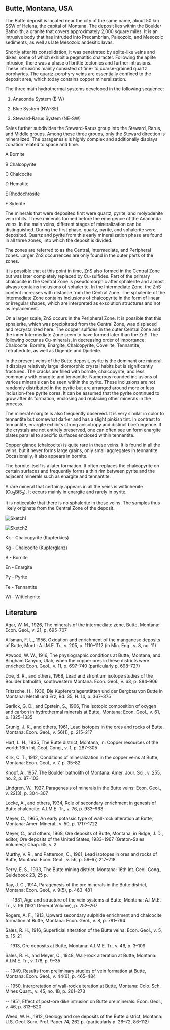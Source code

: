 ## Butte, Montana, USA

The Butte deposit is located near the city of the same name, about 50 km SSW of Helena, the capital of Montana. The deposit lies within the Boulder Batholith, a granite that covers approximately 2,000 square miles. It is an intrusive body that has intruded into Precambrian, Paleozoic, and Mesozoic sediments, as well as late Mesozoic andesitic lavas.

Shortly after its consolidation, it was penetrated by aplite-like veins and dikes, some of which exhibit a pegmatitic character. Following the aplite intrusion, there was a phase of brittle tectonics and further intrusions. These intrusions mainly consisted of fine- to coarse-grained quartz porphyries. The quartz-porphyry veins are essentially confined to the deposit area, which today contains copper mineralization.

The three main hydrothermal systems developed in the following sequence:

1. Anaconda System (E-W)

2. Blue System (NW-SE)

3. Steward-Rarus System (NE-SW)

Sales further subdivides the Steward-Rarus group into the Steward, Rarus, and Middle groups. Among these three groups, only the Steward direction is mineralized. The paragenesis is highly complex and additionally displays zonation related to space and time.

A Bornite

B Chalcopyrite

C Chalcocite

D Hematite

E Rhodochrosite

F Siderite

The minerals that were deposited first were quartz, pyrite, and molybdenite vein infills. These minerals formed before the emergence of the Anaconda veins. In the main veins, different stages of mineralization can be distinguished. During the first phase, quartz, pyrite, and sphalerite were deposited. Quartz and pyrite from this early mineralization phase are found in all three zones, into which the deposit is divided.

The zones are referred to as the Central, Intermediate, and Peripheral zones. Larger ZnS occurrences are only found in the outer parts of the zones.

It is possible that at this point in time, ZnS also formed in the Central Zone but was later completely replaced by Cu-sulfides. Part of the primary chalcocite in the Central Zone is pseudomorphic after sphalerite and almost always contains inclusions of sphalerite. In the Intermediate Zone, the ZnS content increases with distance from the Central Zone. The sphalerite of the Intermediate Zone contains inclusions of chalcopyrite in the form of linear or irregular shapes, which are interpreted as exsolution structures and not as replacement.

On a larger scale, ZnS occurs in the Peripheral Zone. It is possible that this sphalerite, which was precipitated from the Central Zone, was displaced and recrystallized here. The copper sulfides in the outer Central Zone and the inner Intermediate Zone seem to have formed later than the ZnS. The following occur as Cu-minerals, in decreasing order of importance: Chalcocite, Bornite, Enargite, Chalcopyrite, Covellite, Tennantite, Tetrahedrite, as well as Digenite and Djurleite.

In the present veins of the Butte deposit, pyrite is the dominant ore mineral. It displays relatively large idiomorphic crystal habits but is significantly fractured. The cracks are filled with bornite, chalcopyrite, and less commonly with enargite and tennantite. Numerous rounded inclusions of various minerals can be seen within the pyrite. These inclusions are not randomly distributed in the pyrite but are arranged around more or less inclusion-free pyrite cores. It can be assumed that the pyrite continued to grow after its formation, enclosing and replacing other minerals in the process.

The mineral enargite is also frequently observed. It is very similar in color to tennantite but somewhat darker and has a slight pinkish tint. In contrast to tennantite, enargite exhibits strong anisotropy and distinct birefringence. If the crystals are not entirely preserved, one can often see uniform enargite plates parallel to specific surfaces enclosed within tennantite.

Copper glance (chalcocite) is quite rare in these veins. It is found in all the veins, but it never forms large grains, only small aggregates in tennantite. Occasionally, it also appears in bornite.

The bornite itself is a later formation. It often replaces the chalcopyrite on certain surfaces and frequently forms a thin rim between pyrite and the adjacent minerals such as enargite and tennantite.

A rare mineral that certainly appears in all the veins is wittichenite (Cu<sub>3</sub>BiS<sub>3</sub>). It occurs mainly in enargite and rarely in pyrite.

It is noticeable that there is no sphalerite in these veins. The samples thus likely originate from the Central Zone of the deposit.

![Sketch1](https://github.com/DinaKlim/OD_RL_notes/blob/main/RL_notes/08_Butte/8%20Butte_1.jpg)

![Sketch2](https://github.com/DinaKlim/OD_RL_notes/blob/main/RL_notes/08_Butte/8%20Butte_2.jpg)

Kk - Chalcopyrite (Kupferkies)

Kg - Chalcocite (Kupferglanz)

B - Bornite

En - Enargite

Py - Pyrite

Te - Tennantite

Wi - Wittichenite

## Literature

Agar, W. M., 1926, The minerals of the intermediate zone, Butte, Montana: Econ. Geol., v. 21, p. 695–707

Allsman, F. L., 1956, Oxidation and enrichment of the manganese deposits of Butte, Mont.: A.I.M.E. Tr., v. 205, p. 1110–1112 (in Min. Eng., v. 8, no. 11)

Atwood, W. W., 1916, The physiographic conditions at Butte, Montana, and Bingham Canyon, Utah, when the copper ores in these districts were enriched: Econ. Geol., v. 11, p. 697–740 (particularly p. 698–727)

Doe, B. R., and others, 1968, Lead and strontium isotope studies of the Boulder batholith, southwestern Montana: Econ. Geol., v. 63, p. 884–906

Fritzsche, H., 1936, Die Kupfererzlagerstätten und der Bergbau von Butte in Montana: Metall und Erz, Bd. 35, H. 14, p. 367–375

Garlick, G. D., and Epstein, S., 1966, The isotopic composition of oxygen and carbon in hydrothermal minerals at Butte, Montana: Econ. Geol., v. 61, p. 1325–1335

Grunig, J. K., and others, 1961, Lead isotopes in the ores and rocks of Butte, Montana: Econ. Geol., v. 56(1), p. 215–217

Hart, L. H., 1935, The Butte district, Montana, in: Copper resources of the world: 16th Int. Geol. Cong., v. 1, p. 287–305

Kirk, C. T., 1912, Conditions of mineralization in the copper veins at Butte, Montana: Econ. Geol., v. 7, p. 35–82

Knopf, A., 1957, The Boulder batholith of Montana: Amer. Jour. Sci., v. 255, no. 2, p. 87–103

Lindgren, W., 1927, Paragenesis of minerals in the Butte veins: Econ. Geol., v. 22(3), p. 304–307

Locke, A., and others, 1934, Role of secondary enrichment in genesis of Butte chalcocite: A.I.M.E. Tr., v. 76, p. 933–963

Meyer, C., 1965, An early potassic type of wall-rock alteration at Butte, Montana: Amer. Mineral., v. 50, p. 1717–1722

Meyer, C., and others, 1968, Ore deposits of Butte, Montana, in Ridge, J. D., editor, Ore deposits of the United States, 1933–1967 (Graton-Sales Volumes): Chap. 65, v. 2

Murthy, V. R., and Patterson, C., 1961, Lead isotopes in ores and rocks of Butte, Montana: Econ. Geol., v. 56, p. 59–67, 217–218

Perry, E. S., 1933, The Butte mining district, Montana: 16th Int. Geol. Cong., Guidebook 23, 25 p.

Ray, J. C., 1914, Paragenesis of the ore minerals in the Butte district, Montana: Econ. Geol., v. 9(5), p. 463–481

--- 1931, Age and structure of the vein systems at Butte, Montana: A.I.M.E. Tr., v. 96 (1931 General Volume), p. 252–267

Rogers, A. F., 1913, Upward secondary sulphide enrichment and chalcocite formation at Butte, Montana: Econ. Geol., v. 8, p. 781–794

Sales, R. H., 1916, Superficial alteration of the Butte veins: Econ. Geol., v. 5, p. 15–21

-- 1913, Ore deposits at Butte, Montana: A.I.M.E. Tr., v. 46, p. 3–109

Sales, R. H., and Meyer, C., 1948, Wall-rock alteration at Butte, Montana: A.I.M.E. Tr., v. 178, p. 9–35

-- 1949, Results from preliminary studies of vein formation at Butte, Montana: Econ. Geol., v. 44(6), p. 465–484

-- 1950, Interpretation of wall-rock alteration at Butte, Montana: Colo. Sch. Mines Quart., v. 45, no. 1B, p. 261–273

-- 1951, Effect of post-ore dike intrusion on Butte ore minerals: Econ. Geol., v. 46, p. 813–820

Weed, W. H., 1912, Geology and ore deposits of the Butte district, Montana: U.S. Geol. Surv. Prof. Paper 74, 262 p. (particularly p. 26–72, 86–112)
